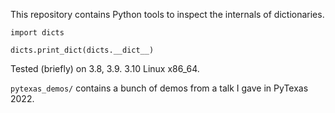 This repository contains Python tools to inspect the internals of dictionaries.

```
import dicts

dicts.print_dict(dicts.__dict__)
```

Tested (briefly) on 3.8, 3.9. 3.10 Linux x86_64.

`pytexas_demos/` contains a bunch of demos from a talk I gave in PyTexas 2022.
